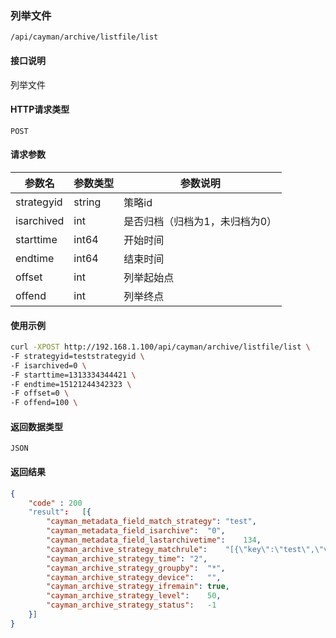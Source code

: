 ### 列举文件
`/api/cayman/archive/listfile/list`

#### 接口说明
列举文件

#### HTTP请求类型
`POST`

#### 请求参数
|参数名|参数类型|参数说明|
|--|--|--|
|strategyid|string|策略id|
|isarchived|int|是否归档（归档为1，未归档为0）|
|starttime|int64|开始时间|
|endtime|int64|结束时间|
|offset|int|列举起始点|
|offend|int|列举终点|


#### 使用示例
```sh
curl -XPOST http://192.168.1.100/api/cayman/archive/listfile/list \
-F strategyid=teststrategyid \
-F isarchived=0 \
-F starttime=1313334344421 \
-F endtime=15121244342323 \
-F offset=0 \
-F offend=100 \
```

#### 返回数据类型
`JSON`

#### 返回结果
```json
{
    "code" : 200
	"result":	[{
		"cayman_metadata_field_match_strategy":	"test",
		"cayman_metadata_field_isarchive":	"0",
		"cayman_metadata_field_lastarchivetime":	134,
		"cayman_archive_strategy_matchrule":	"[{\"key\":\"test\",\"value\":\"test\",\"match\":\"=\"}]",
		"cayman_archive_strategy_time":	"2",
		"cayman_archive_strategy_groupby":	"*",
		"cayman_archive_strategy_device":	"",
		"cayman_archive_strategy_ifremain":	true,
		"cayman_archive_strategy_level":	50,
		"cayman_archive_strategy_status":	-1
	}]
}
```


